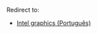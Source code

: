 Redirect to:

*   [Intel graphics (Português)](/index.php?title=Intel_graphics_(Portugu%C3%AAs)&redirect=no "Intel graphics (Português)")